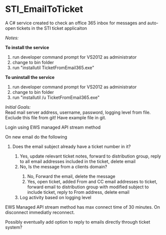 # STI_EmailToTicket
A C# service created to check an office 365 inbox for messages and auto-open tickets in the STI ticket applicaiton

<em>Notes:</em><br />

<b>To install the service</b>
  <OL>
    <LI>run developer command prompt for VS2012 as administrator</LI>
    <LI>change to bin folder</LI>
    <LI>run "installutil TicketFromEmail365.exe"</LI>
  </OL>
  
<b>To uninstall the service</b>
  <OL>
    <LI>run developer command prompt for VS2012 as administrator</LI>
    <LI>change to bin folder</LI>
    <LI>run "installutil /u TicketFromEmail365.exe"</LI>
  </OL>
</UL>

<em>Initial Goals:</em><br />
  Read mail server address, username, password, logging level from file. Exclude this file from git!  Have example file in git.
  
  Login using EWS managed API stream method
  
  On new email do the following 
  <OL>
    <LI>Does the email subject already have a ticket number in it?</LI>
    <OL>
      <LI>Yes, update relevant ticket notes, forward to distribution group, reply to all email addresses included in the ticket, delete email</LI>
      <LI>No, Is the message from a clients domain?</LI>
        <OL>
          <LI>No, Forward the email, delete the message</LI>
          <LI>Yes, open ticket, added From and CC email addresses to ticket, forward email to distribution group with modified subject to include ticket, reply to From address,  delete email</LI>
        </OL>
      <LI>Log activity based on logging level</LI>
    </OL>
  </OL>
  EWS Managed API stream method has max connect time of 30 minutes.  On disconnect immediatly reconnect.
  
  Possibly eventually add option to reply to emails directly through ticket system?
